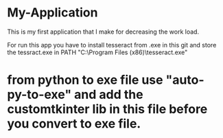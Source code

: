 # My-Application
This is my first application that I make for decreasing the work load.

For run this app you have to install tesseract from .exe in this git and store the tessract.exe in PATH "C:\Program Files (x86)\tesseract.exe"

# from python to exe file use "**auto-py-to-exe**" and add the customtkinter lib in this file before you convert to exe file.
